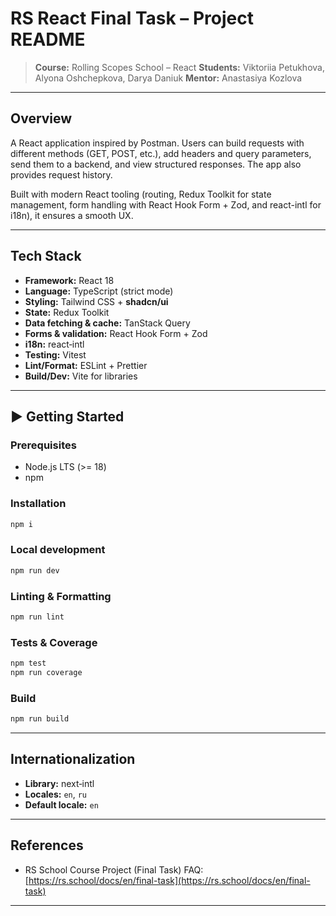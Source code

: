 # RS React Final Task – Project README

> **Course:** Rolling Scopes School – React
> **Students:** Viktoriia Petukhova, Alyona Oshchepkova, Darya Daniuk
> **Mentor:** Anastasiya Kozlova

---

## Overview

A React application inspired by Postman. Users can build requests with different methods (GET, POST, etc.), add headers and query parameters, send them to a backend, and view structured responses. The app also provides request history.

Built with modern React tooling (routing, Redux Toolkit for state management, form handling with React Hook Form + Zod, and react-intl for i18n), it ensures a smooth UX. 


---

## Tech Stack

* **Framework:** React 18
* **Language:** TypeScript (strict mode)
* **Styling:** Tailwind CSS  + **shadcn/ui**
* **State:** Redux Toolkit
* **Data fetching & cache:** TanStack Query
* **Forms & validation:** React Hook Form + Zod
* **i18n:** react‑intl
* **Testing:** Vitest
* **Lint/Format:** ESLint + Prettier
* **Build/Dev:** Vite for libraries

---

## ▶️ Getting Started

### Prerequisites

* Node.js LTS (>= 18)
* npm

### Installation

```bash
npm i
```

### Local development

```bash
npm run dev
```

### Linting & Formatting

```bash
npm run lint
```

### Tests & Coverage

```bash
npm test
npm run coverage
```

### Build

```bash
npm run build
```

---

## Internationalization

* **Library:** next‑intl
* **Locales:** `en`, `ru`
* **Default locale:** `en`

---


## References

* RS School Course Project (Final Task) FAQ: [https://rs.school/docs/en/final-task](https://rs.school/docs/en/final-task)

---

